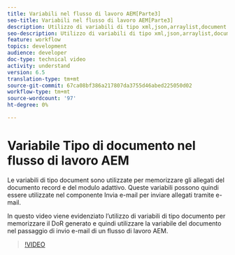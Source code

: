 ```yaml
---
title: Variabili nel flusso di lavoro AEM[Parte3]
seo-title: Variabili nel flusso di lavoro AEM[Parte3]
description: Utilizzo di variabili di tipo xml,json,arraylist,document nel flusso di lavoro AEM
seo-description: Utilizzo di variabili di tipo xml,json,arraylist,document nel flusso di lavoro AEM
feature: workflow
topics: development
audience: developer
doc-type: technical video
activity: understand
version: 6.5
translation-type: tm+mt
source-git-commit: 67ca08bf386a217807da3755d46abed225050d02
workflow-type: tm+mt
source-wordcount: '97'
ht-degree: 0%

---
```


# Variabile Tipo di documento nel flusso di lavoro AEM


Le variabili di tipo document sono utilizzate per memorizzare gli allegati del documento record e del modulo adattivo. Queste variabili possono quindi essere utilizzate nel componente Invia e-mail per inviare allegati tramite e-mail.

In questo video viene evidenziato l’utilizzo di variabili di tipo documento per memorizzare il DoR generato e quindi utilizzare la variabile del documento nel passaggio di invio e-mail di un flusso di lavoro AEM.

>[!VIDEO](https://video.tv.adobe.com/v/26452)
